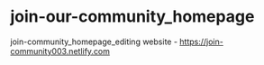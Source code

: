 # join-our-community_homepage
join-community_homepage_editing
website - https://join-community003.netlify.com
